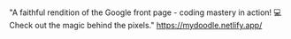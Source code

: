 "A faithful rendition of the Google front page - coding mastery in action! 💻 Check out the magic behind the pixels." https://mydoodle.netlify.app/
